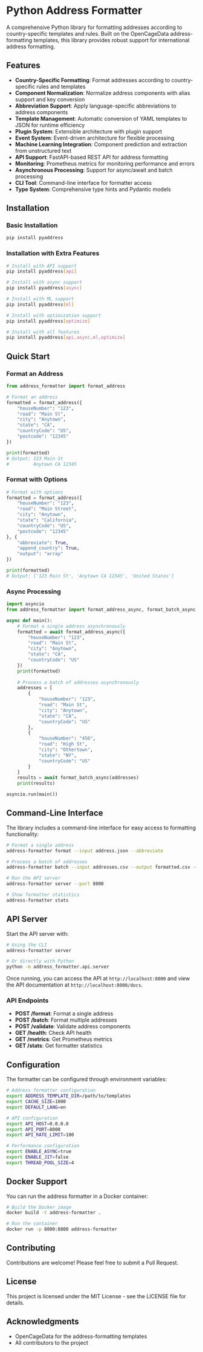 # Python Address Formatter

A comprehensive Python library for formatting addresses according to country-specific templates and rules. Built on the OpenCageData address-formatting templates, this library provides robust support for international address formatting.

## Features

- **Country-Specific Formatting**: Format addresses according to country-specific rules and templates
- **Component Normalization**: Normalize address components with alias support and key conversion
- **Abbreviation Support**: Apply language-specific abbreviations to address components
- **Template Management**: Automatic conversion of YAML templates to JSON for runtime efficiency
- **Plugin System**: Extensible architecture with plugin support
- **Event System**: Event-driven architecture for flexible processing
- **Machine Learning Integration**: Component prediction and extraction from unstructured text
- **API Support**: FastAPI-based REST API for address formatting
- **Monitoring**: Prometheus metrics for monitoring performance and errors
- **Asynchronous Processing**: Support for async/await and batch processing
- **CLI Tool**: Command-line interface for formatter access
- **Type System**: Comprehensive type hints and Pydantic models

## Installation

### Basic Installation

```bash
pip install pyaddress
```

### Installation with Extra Features

```bash
# Install with API support
pip install pyaddress[api]

# Install with async support
pip install pyaddress[async]

# Install with ML support
pip install pyaddress[ml]

# Install with optimization support
pip install pyaddress[optimize]

# Install with all features
pip install pyaddress[api,async,ml,optimize]
```

## Quick Start

### Format an Address

```python
from address_formatter import format_address

# Format an address
formatted = format_address({
    "houseNumber": "123",
    "road": "Main St",
    "city": "Anytown",
    "state": "CA",
    "countryCode": "US",
    "postcode": "12345"
})

print(formatted)
# Output: 123 Main St
#         Anytown CA 12345
```

### Format with Options

```python
# Format with options
formatted = format_address({
    "houseNumber": "123",
    "road": "Main Street",
    "city": "Anytown",
    "state": "California",
    "countryCode": "US",
    "postcode": "12345"
}, {
    "abbreviate": True,
    "append_country": True,
    "output": "array"
})

print(formatted)
# Output: ['123 Main St', 'Anytown CA 12345', 'United States']
```

### Async Processing

```python
import asyncio
from address_formatter import format_address_async, format_batch_async

async def main():
    # Format a single address asynchronously
    formatted = await format_address_async({
        "houseNumber": "123",
        "road": "Main St",
        "city": "Anytown",
        "state": "CA",
        "countryCode": "US"
    })
    print(formatted)
    
    # Process a batch of addresses asynchronously
    addresses = [
        {
            "houseNumber": "123",
            "road": "Main St",
            "city": "Anytown",
            "state": "CA",
            "countryCode": "US"
        },
        {
            "houseNumber": "456",
            "road": "High St",
            "city": "Othertown",
            "state": "NY",
            "countryCode": "US"
        }
    ]
    results = await format_batch_async(addresses)
    print(results)

asyncio.run(main())
```

## Command-Line Interface

The library includes a command-line interface for easy access to formatting functionality:

```bash
# Format a single address
address-formatter format --input address.json --abbreviate

# Process a batch of addresses
address-formatter batch --input addresses.csv --output formatted.csv --format csv

# Run the API server
address-formatter server --port 8000

# Show formatter statistics
address-formatter stats
```

## API Server

Start the API server with:

```bash
# Using the CLI
address-formatter server

# Or directly with Python
python -m address_formatter.api.server
```

Once running, you can access the API at `http://localhost:8000` and view the API documentation at `http://localhost:8000/docs`.

### API Endpoints

- **POST /format**: Format a single address
- **POST /batch**: Format multiple addresses
- **POST /validate**: Validate address components
- **GET /health**: Check API health
- **GET /metrics**: Get Prometheus metrics
- **GET /stats**: Get formatter statistics

## Configuration

The formatter can be configured through environment variables:

```bash
# Address formatter configuration
export ADDRESS_TEMPLATE_DIR=/path/to/templates
export CACHE_SIZE=1000
export DEFAULT_LANG=en

# API configuration
export API_HOST=0.0.0.0
export API_PORT=8000
export API_RATE_LIMIT=100

# Performance configuration
export ENABLE_ASYNC=true
export ENABLE_JIT=false
export THREAD_POOL_SIZE=4
```

## Docker Support

You can run the address formatter in a Docker container:

```bash
# Build the Docker image
docker build -t address-formatter .

# Run the container
docker run -p 8000:8000 address-formatter
```

## Contributing

Contributions are welcome! Please feel free to submit a Pull Request.

## License

This project is licensed under the MIT License - see the LICENSE file for details.

## Acknowledgments

- OpenCageData for the address-formatting templates
- All contributors to the project 